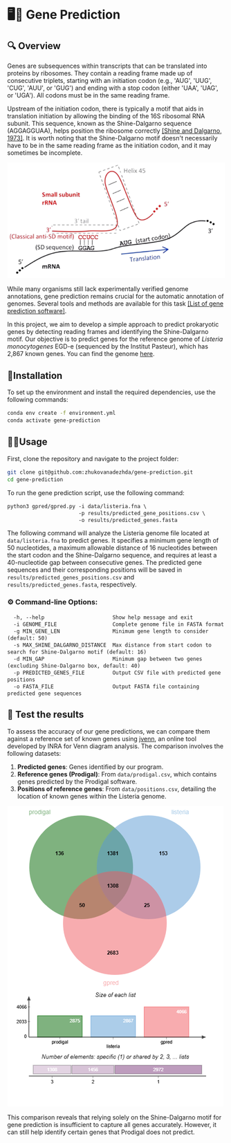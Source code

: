 # 🖥️🧬 Gene Prediction

## 🔍 Overview

Genes are subsequences within transcripts that can be translated into proteins by ribosomes. They contain a reading frame made up of consecutive triplets, starting with an initiation codon (e.g., 'AUG', 'UUG', 'CUG', 'AUU', or 'GUG') and ending with a stop codon (either 'UAA', 'UAG', or 'UGA'). All codons must be in the same reading frame.

Upstream of the initiation codon, there is typically a motif that aids in translation initiation by allowing the binding of the 16S ribosomal RNA subunit. This sequence, known as the Shine-Dalgarno sequence (AGGAGGUAA), helps position the ribosome correctly [\[Shine and Dalgarno, 1973\]](https://www.sciencedirect.com/science/article/pii/0022283673905287). It is worth noting that the Shine-Dalgarno motif doesn't necessarily have to be in the same reading frame as the initiation codon, and it may sometimes be incomplete.

![Gene Prediction](assets/gene-prediction.png)

While many organisms still lack experimentally verified genome annotations, gene prediction remains crucial for the automatic annotation of genomes. Several tools and methods are available for this task [\[List of gene prediction software\]](https://en.wikipedia.org/wiki/List_of_gene_prediction_software).

In this project, we aim to develop a simple approach to predict prokaryotic genes by detecting reading frames and identifying the Shine-Dalgarno motif. Our objective is to predict genes for the reference genome of *Listeria monocytogenes* EGD-e (sequenced by the Institut Pasteur), which has 2,867 known genes. You can find the genome [here](https://www.ncbi.nlm.nih.gov/genome/browse/#!/proteins/159/159660%7CListeria%20monocytogenes%20EGD-e/).

## 🔄Installation

To set up the environment and install the required dependencies, use the following commands:

```bash
conda env create -f environment.yml
conda activate gene-prediction
```

## 🧑‍💻️Usage

First, clone the repository and navigate to the project folder:

```bash
git clone git@github.com:zhukovanadezhda/gene-prediction.git
cd gene-prediction
```

To run the gene prediction script, use the following command:

```
python3 gpred/gpred.py -i data/listeria.fna \
                       -p results/predicted_gene_positions.csv \
                       -o results/predicted_genes.fasta
```

The following command will analyze the Listeria genome file located at `data/listeria.fna` to predict genes. It specifies a minimum gene length of 50 nucleotides, a maximum allowable distance of 16 nucleotides between the start codon and the Shine-Dalgarno sequence, and requires at least a 40-nucleotide gap between consecutive genes. The predicted gene sequences and their corresponding positions will be saved in `results/predicted_genes_positions.csv` and `results/predicted_genes.fasta`, respectively.

### ⚙️ Command-line Options:

```
  -h, --help                      Show help message and exit
  -i GENOME_FILE                  Complete genome file in FASTA format
  -g MIN_GENE_LEN                 Minimum gene length to consider (default: 50)
  -s MAX_SHINE_DALGARNO_DISTANCE  Max distance from start codon to search for Shine-Dalgarno motif (default: 16)
  -d MIN_GAP                      Minimum gap between two genes (excluding Shine-Dalgarno box, default: 40)
  -p PREDICTED_GENES_FILE         Output CSV file with predicted gene positions
  -o FASTA_FILE                   Output FASTA file containing predicted gene sequences
```

## 🎁 Test the results 

To assess the accuracy of our gene predictions, we can compare them against a reference set of known genes using [jvenn](https://jvenn.toulouse.inra.fr/app/example.html), an online tool developed by INRA for Venn diagram analysis. The comparison involves the following datasets:

1. **Predicted genes**: Genes identified by our program.
2. **Reference genes (Prodigal)**: From `data/prodigal.csv`, which contains genes predicted by the Prodigal software.
3. **Positions of reference genes**: From `data/positions.csv`, detailing the location of known genes within the Listeria genome.

![Comparison](assets/venn_chart.png)  

This comparison reveals that relying solely on the Shine-Dalgarno motif for gene prediction is insufficient to capture all genes accurately. However, it can still help identify certain genes that Prodigal does not predict.


